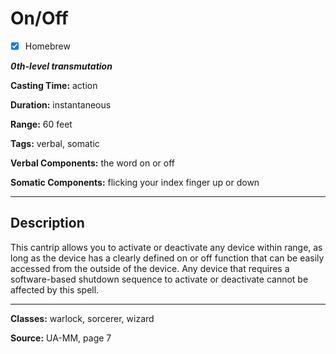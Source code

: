 # On/Off

- [x] Homebrew

***0th-level transmutation***

**Casting Time:** action

**Duration:** instantaneous

**Range:** 60 feet

**Tags:** verbal, somatic

**Verbal Components:** the word on or off

**Somatic Components:** flicking your index finger up or down

---

## Description
This cantrip allows you to activate or deactivate any device within range, as long as the device has a clearly defined on or off function that can be easily accessed from the outside of the device. Any device that requires a software-based shutdown sequence to activate or deactivate cannot be affected by this spell.

---

**Classes:** warlock, sorcerer, wizard

**Source:** UA-MM, page 7
